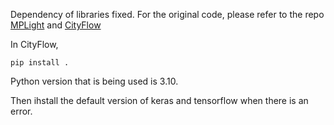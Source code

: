 Dependency of libraries fixed. For the original code, please refer to the repo [MPLight](https://github.com/Chacha-Chen/MPLight) and [CityFlow](https://github.com/cityflow-project/CityFlow)

In CityFlow, 

```
pip install .
```

Python version that is being used is 3.10.

Then ihstall the default version of keras and tensorflow when there is an error.
